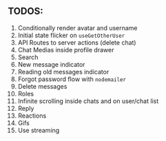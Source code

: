 ## TODOS:

1. Conditionally render avatar and username
2. Initial state flicker on `useGetOtherUser`
3. API Routes to server actions (delete chat)
4. Chat Medias inside profile drawer
5. Search
6. New message indicator
7. Reading old messages indicator
8. Forgot password flow with `nodemailer`
9. Delete messages
10. Roles
11. Infinite scrolling inside chats and on user/chat list
12. Reply
13. Reactions
14. Gifs
15. Use streaming
